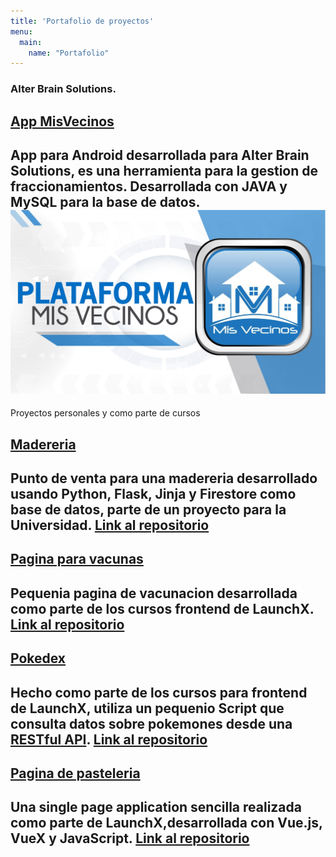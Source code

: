```yaml
---
title: 'Portafolio de proyectos'
menu:
  main:
    name: "Portafolio"
---
```


### Alter Brain Solutions.

[App MisVecinos](https://appmisvecinos.com/)
---
App para Android desarrollada para Alter Brain Solutions, es una herramienta para la gestion de fraccionamientos. Desarrollada con JAVA y MySQL para la base de datos.
![imagen](https://raw.githubusercontent.com/JS2202/my_launchx_blog/master/static/images/missveci.jpg)
---

Proyectos personales y como parte de cursos

[Madereria](https://github.com/JS2202/MadereriaPV)
---
Punto de venta para una madereria desarrollado usando Python, Flask, Jinja y Firestore como base de datos, parte de un proyecto para la Universidad.
[Link al repositorio](https://github.com/JS2202/MadereriaPV)
---

[Pagina para vacunas](https://js2202.github.io/FrontendMissionLaunchX/Semana3/)
---
Pequenia pagina de vacunacion desarrollada como parte de los cursos frontend de LaunchX.
[Link al repositorio](https://github.com/JS2202/MadereriaPV)
---

[Pokedex](https://js2202.github.io/FrontendMissionLaunchX/Semana4/)
---
Hecho como parte de los cursos para frontend de LaunchX, utiliza un pequenio Script que consulta datos sobre pokemones desde una [RESTful API](https://pokeapi.co/).
[Link al repositorio](https://github.com/JS2202/MadereriaPV)
---

[Pagina de pasteleria](https://625a323f37f5c331b8882412--sprightly-narwhal-61b6a2.netlify.app/#/)
---
Una single page application sencilla realizada como parte de LaunchX,desarrollada con Vue.js, VueX y JavaScript.
[Link al repositorio](https://github.com/JS2202/MadereriaPV)
---
